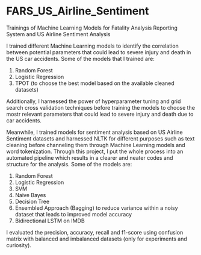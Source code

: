 # FARS_US_Airline_Sentiment
Trainings of Machine Learning Models for Fatality Analysis Reporting System and US Airline Sentiment Analysis

I trained different Machine Learning models to identify the correlation between potential parameters that could lead to severe injury and death in the US car accidents. Some of the models that I trained are:
1. Random Forest
2. Logistic Regression
3. TPOT (to choose the best model based on the available cleaned datasets)

Additionally, I harnessed the power of hyperparameter tuning and grid search cross validation techniques before training the models to choose the mostr relevant parameters that could lead to severe injury and death due to car accidents. 

Meanwhile, I trained models for sentiment analysis based on US Airline Sentiment datasets and harnessed NLTK for different purposes such as text cleaning before channeling them through Machine Learning models and word tokenization. Through this project, I put the whole process into an automated pipeline which results in a clearer and neater codes and structure for the analysis. Some of the models are:
1. Random Forest
2. Logistic Regression
3. SVM
4. Naive Bayes
5. Decision Tree
6. Ensembled Approach (Bagging) to reduce variance within a noisy dataset that leads to improved model accuracy
7. Bidirectional LSTM on IMDB

I evaluated the precision, accuracy, recall and f1-score using confusion matrix with balanced and imbalanced datasets (only for experiments and curiosity). 


